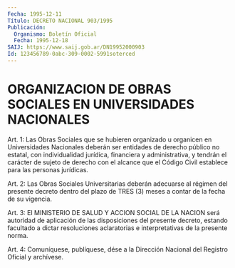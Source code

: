 ```yaml
---
Fecha: 1995-12-11
Título: DECRETO NACIONAL 903/1995
Publicación:
  Organismo: Boletín Oficial
  Fecha: 1995-12-18
SAIJ: https://www.saij.gob.ar/DN19952000903
Id: 123456789-0abc-309-0002-5991soterced
---
```

# ORGANIZACION DE OBRAS SOCIALES EN UNIVERSIDADES NACIONALES

<a id="1"></a>
Art. 1:  Las  Obras Sociales  que  se  hubieren  organizado  u organicen en Universidades  Nacionales  deberán  ser  entidades  de derecho público no estatal, con individualidad jurídica, financiera y administrativa, y tendrán el carácter de sujeto de derecho con el alcance  que  el Código Civil establece para las personas jurídicas.

<a id="2"></a>
Art. 2: Las Obras  Sociales  Universitarias  deberán  adecuarse  al régimen  del  presente decreto dentro del plazo de TRES (3) meses a contar de la fecha de su vigencia.

<a id="3"></a>
Art. 3: El MINISTERIO  DE  SALUD  Y ACCION SOCIAL DE LA NACION será autoridad de aplicación de las disposiciones  del presente decreto, estando facultado a dictar resoluciones aclaratorias e interpretativas de la presente norma.

<a id="4"></a>
Art. 4:  Comuníquese, publíquese, dése a la Dirección  Nacional  del Registro  Oficial y archívese.